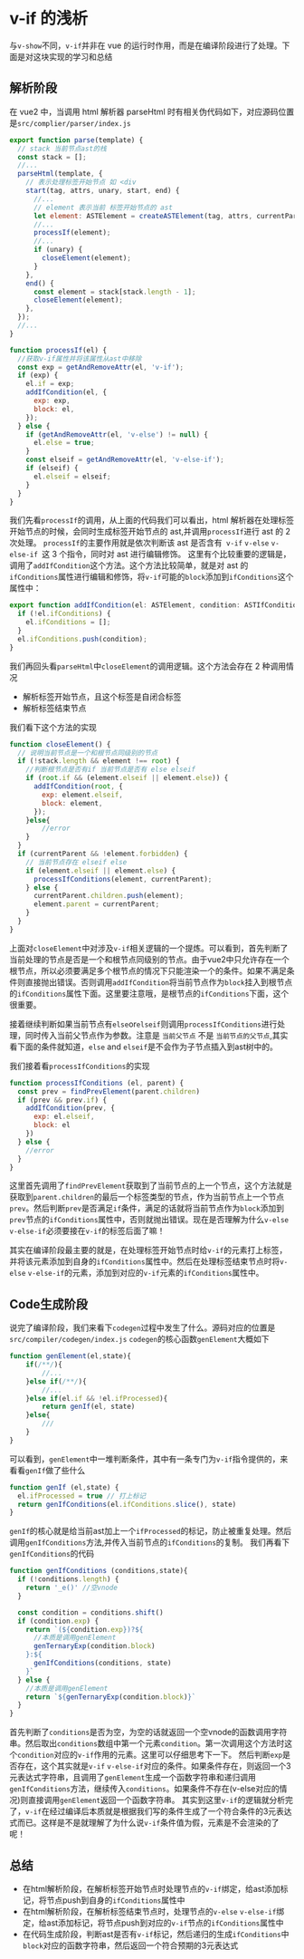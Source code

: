 # v-if 的浅析

与`v-show`不同，`v-if`并非在 vue 的运行时作用，而是在编译阶段进行了处理。下面是对这块实现的学习和总结

## 解析阶段

在 vue2 中，当调用 html 解析器 parseHtml 时有相关伪代码如下，对应源码位置是`src/complier/parser/index.js`

```javascript
export function parse(template) {
  // stack 当前节点ast的栈
  const stack = [];
  //...
  parseHtml(template, {
    // 表示处理标签开始节点 如 <div
    start(tag, attrs, unary, start, end) {
      //...
      // element 表示当前 标签开始节点的 ast
      let element: ASTElement = createASTElement(tag, attrs, currentParent);
      //...
      processIf(element);
      //...
      if (unary) {
        closeElement(element);
      }
    },
    end() {
      const element = stack[stack.length - 1];
      closeElement(element);
    },
  });
  //...
}

function processIf(el) {
  //获取v-if属性并将该属性从ast中移除
  const exp = getAndRemoveAttr(el, 'v-if');
  if (exp) {
    el.if = exp;
    addIfCondition(el, {
      exp: exp,
      block: el,
    });
  } else {
    if (getAndRemoveAttr(el, 'v-else') != null) {
      el.else = true;
    }
    const elseif = getAndRemoveAttr(el, 'v-else-if');
    if (elseif) {
      el.elseif = elseif;
    }
  }
}
```

我们先看`processIf`的调用，从上面的代码我们可以看出，html 解析器在处理标签开始节点的时候，会同时生成标签开始节点的 ast,并调用`processIf`进行 ast 的 2 次处理。
`processIf`的主要作用就是依次判断该 ast 是否含有` v-if` `v-else` `v-else-if `这 3 个指令，同时对 ast 进行编辑修饰。
这里有个比较重要的逻辑是，调用了`addIfCondition`这个方法。这个方法比较简单，就是对 ast 的`ifConditions`属性进行编辑和修饰，将`v-if`可能的`block`添加到`ifConditions`这个属性中：

```javascript
export function addIfCondition(el: ASTElement, condition: ASTIfCondition) {
  if (!el.ifConditions) {
    el.ifConditions = [];
  }
  el.ifConditions.push(condition);
}
```

我们再回头看`parseHtml`中`closeElement`的调用逻辑。这个方法会存在 2 种调用情况

- 解析标签开始节点，且这个标签是自闭合标签
- 解析标签结束节点

我们看下这个方法的实现

```javascript
function closeElement() {
  // 说明当前节点是一个和根节点同级别的节点
  if (!stack.length && element !== root) {
    //判断根节点是否有if 当前节点是否有 else elseif
    if (root.if && (element.elseif || element.else)) {
      addIfCondition(root, {
        exp: element.elseif,
        block: element,
      });
    }else{
        //error
    }
  }
  if (currentParent && !element.forbidden) {
    // 当前节点存在 elseif else
    if (element.elseif || element.else) {
      processIfConditions(element, currentParent);
    } else {
      currentParent.children.push(element);
      element.parent = currentParent;
    }
  }
}
```
上面对`closeElement`中对涉及`v-if`相关逻辑的一个提炼。可以看到，首先判断了当前处理的节点是否是一个和根节点同级别的节点。由于vue2中只允许存在一个根节点，所以必须要满足多个根节点的情况下只能渲染一个的条件。如果不满足条件则直接抛出错误。否则调用`addIfCondition`将当前节点作为`block`挂入到根节点的`ifConditions`属性下面。这里要注意哦，是根节点的`ifConditions`下面，这个很重要。

接着继续判断如果当前节点有`else`or`elseif`则调用`processIfConditions`进行处理，同时传入当前父节点作为参数。注意是 `当前父节点` 不是 `当前节点的父节点`,其实看下面的条件就知道，`else` and `elseif`是不会作为子节点插入到ast树中的。

我们接着看`processIfConditions`的实现
```javascript
function processIfConditions (el, parent) {
  const prev = findPrevElement(parent.children)
  if (prev && prev.if) {
    addIfCondition(prev, {
      exp: el.elseif,
      block: el
    })
  } else {
    //error
  }
}
```
这里首先调用了`findPrevElement`获取到了当前节点的上一个节点，这个方法就是获取到`parent.children`的最后一个标签类型的节点，作为当前节点上一个节点`prev`。然后判断`prev`是否满足`if`条件，满足的话就将当前节点作为`block`添加到`prev`节点的`ifConditions`属性中，否则就抛出错误。现在是否理解为什么`v-else` `v-else-if`必须要接在`v-if`的标签后面了嘛！

其实在编译阶段最主要的就是，在处理标签开始节点时给`v-if`的元素打上标签，并将该元素添加到自身的`ifConditions`属性中。然后在处理标签结束节点时将`v-else` `v-else-if`的元素，添加到对应的`v-if`元素的`ifConditions`属性中。

## Code生成阶段
说完了编译阶段，我们来看下`codegen`过程中发生了什么。源码对应的位置是`src/compiler/codegen/index.js`
`codegen`的核心函数`genElement`大概如下
```javascript
function genElement(el,state){
    if(/**/){
        //...
    }else if(/**/){
        //...
    }else if(el.if && !el.ifProcessed){
        return genIf(el, state)
    }else{
        ///
    }
}
```
可以看到，`genElement`中一堆判断条件，其中有一条专门为`v-if`指令提供的，来看看`genIf`做了些什么
```javascript
function genIf (el,state) {
  el.ifProcessed = true // 打上标记
  return genIfConditions(el.ifConditions.slice(), state)
}
```
`genIf`的核心就是给当前ast加上一个`ifProcessed`的标记，防止被重复处理。然后调用`genIfConditions`方法,并传入当前节点的`ifConditions`的复制。
我们再看下`genIfConditions`的代码

```javascript
function genIfConditions (conditions,state){
  if (!conditions.length) {
    return '_e()' //空vnode
  }

  const condition = conditions.shift()
  if (condition.exp) {
    return `(${condition.exp})?${
      //本质是调用genElement
      genTernaryExp(condition.block)
    }:${
      genIfConditions(conditions, state)
    }`
  } else {
    //本质是调用genElement
    return `${genTernaryExp(condition.block)}`
  }
}
```
首先判断了`conditions`是否为空，为空的话就返回一个空vnode的函数调用字符串。然后取出`conditions`数组中第一个元素`condition`。第一次调用这个方法时这个`condition`对应的`v-if`作用的元素。这里可以仔细思考下一下。
然后判断`exp`是否存在，这个其实就是`v-if` `v-else-if`对应的条件。如果条件存在，则返回一个3元表达式字符串，且调用了`genElement`生成一个函数字符串和递归调用`genIfConditions`方法，继续传入`conditions`。如果条件不存在(v-else对应的情况)则直接调用`genElement`返回一个函数字符串。
其实到这里`v-if`的逻辑就分析完了，`v-if`在经过编译后本质就是根据我们写的条件生成了一个符合条件的3元表达式而已。这样是不是就理解了为什么说`v-if`条件值为假，元素是不会渲染的了呢！

## 总结
- 在html解析阶段，在解析标签开始节点时处理节点的`v-if`绑定，给ast添加标记，将节点push到自身的`ifConditions`属性中
- 在html解析阶段，在解析标签结束节点时，处理节点的`v-else` `v-else-if`绑定，给ast添加标记，将节点push到对应的`v-if`节点的`ifConditions`属性中
- 在代码生成阶段，判断ast是否有`v-if`标记，然后递归的生成`ifConditions`中`block`对应的函数字符串，然后返回一个符合预期的3元表达式